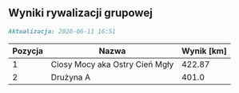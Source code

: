 ## Wyniki rywalizacji grupowej

```markdown
Aktualizacja: 2020-06-11 16:51
```

Pozycja | Nazwa | Wynik [km] |
------------ | -------------  | -------------
 1 |Ciosy Mocy aka Ostry Cień Mgły | 422.87 
 2 |Drużyna A | 401.0